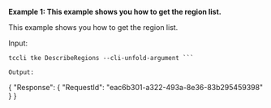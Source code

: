 **Example 1: This example shows you how to get the region list.**

This example shows you how to get the region list.

Input: 

```
tccli tke DescribeRegions --cli-unfold-argument ```

Output: 
```
{
    "Response": {
        "RequestId": "eac6b301-a322-493a-8e36-83b295459398"
    }
}
```

